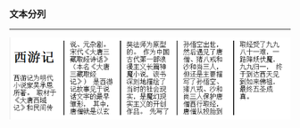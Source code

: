 ### 文本分列
---
![column.png](https://github.com/Tanglong9344/CSS-JS/blob/master/column/picture/column.png)